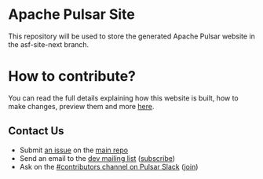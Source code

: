 # Apache Pulsar Site

This repository will be used to store the generated Apache Pulsar website in the asf-site-next branch.

# How to contribute?

You can read the full details explaining how this website is built, how to make changes, preview them and more [here](https://pulsar.apache.org/contribute/site-intro/).

## Contact Us

* Submit [an issue](https://github.com/apache/pulsar/issues/new) on the [main repo](http://github.com/apache/pulsar)
* Send an email to the [dev mailing list](mailto:dev@pulsar.apache.org) ([subscribe](mailto:dev-subscribe@pulsar.apache.org))
* Ask on the [#contributors channel on Pulsar Slack](https://apache-pulsar.slack.com/channels/contributors) ([join](https://pulsar.apache.org/community#section-discussions))
